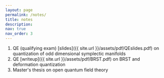 ```yaml
---
layout: page
permalink: /notes/
title: notes
description:
nav: true
nav_order: 3
---
```


1. QE (qualifying exam) [slides]({{ site.url }}/assets/pdf/QEslides.pdf) on quantization of odd dimensional symplectic manifolds
2. QE [writeup]({{ site.url }}/assets/pdf/BRST.pdf) on BRST and deformation quantization 
3. Master's thesis on open quantum field theory 
